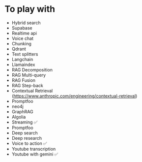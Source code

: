 # To play with

* Hybrid search
* Supabase
* Realtime api
* Voice chat
* Chunking
* Qdrant
* Text splitters
* Langchain
* Llamaindex
* RAG Decomposition
* RAG Multi-query
* RAG Fusion
* RAG Step-back
* Contextual Retrieval (https://www.anthropic.com/engineering/contextual-retrieval)
* Promptfoo
* neo4j
* GraphRAG
* Algolia
* Streaming ✅
* Promptfoo
* Deep search
* Deep research
* Voice to action ✅
* Youtube transcription
* Youtube with gemini ✅